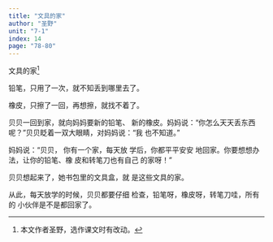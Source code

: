 ```yaml
---
title: "文具的家"
author: "圣野"
unit: "7-1"
index: 14
page: "78-80"
---
```


文具的家[^1]

[^1]: 本文作者圣野，选作课文时有改动。

铅笔，只用了一次，就不知丢到哪里去了。

橡皮，只擦了一回，再想擦，就找不着了。

贝贝一回到家，就向妈妈要新的铅笔、
新的橡皮。妈妈说：“你怎么天天丢东西
呢？”贝贝眨着一双大眼睛，对妈妈说：“我
也不知道。”

妈妈说：“贝贝，
你有一个家，每天放
学后，你都平平安安
地回家。你要想想办
法，让你的铅笔、橡
皮和转笔刀也有自己
的家呀！”

贝贝想起来了，她书包里的文具盒，就
是这些文具的家。

从此，每天放学的时候，贝贝都要仔细
检查，铅笔呀，橡皮呀，转笔刀哇，所有的
小伙伴是不是都回家了。
